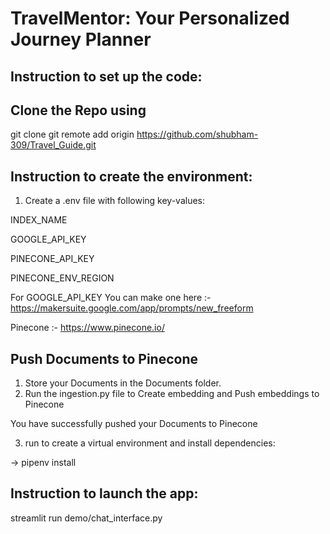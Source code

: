 # TravelMentor: Your Personalized Journey Planner

## Instruction to set up the code:

## Clone the Repo using

git clone git remote add origin https://github.com/shubham-309/Travel_Guide.git

## Instruction to create the environment:
1. Create a .env file with following key-values:
  
  INDEX_NAME

  GOOGLE_API_KEY

  PINECONE_API_KEY

  PINECONE_ENV_REGION

For GOOGLE_API_KEY You can make one here :- https://makersuite.google.com/app/prompts/new_freeform

Pinecone :- https://www.pinecone.io/

## Push Documents to Pinecone

1. Store your Documents in the Documents folder.
2. Run the ingestion.py file to Create embedding and Push embeddings to Pinecone

You have successfully pushed your Documents to Pinecone



3. run to create a virtual environment and install dependencies:

-> pipenv install


## Instruction to launch the app: 

streamlit run demo/chat_interface.py
